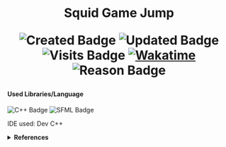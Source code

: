  <h1 align="center">  Squid Game Jump 

  ![Created Badge](https://badges.pufler.dev/created/sumaiyakawsar/SquidJump?&style=plastic&color=black&labelColor=1AEE0B) ![Updated Badge](https://badges.pufler.dev/updated/sumaiyakawsar/SquidJump?&style=plastic&color=black&labelColor=0004FF) ![Visits Badge](https://badges.pufler.dev/visits/sumaiyakawsar/SquidJump?&style=plastic&color=black&labelColor=BF3F41) [![Wakatime](https://wakatime.com/badge/github/sumaiyakawsar/SquidJump.svg)](https://wakatime.com/badge/github/sumaiyakawsar/SquidJump) ![Reason Badge](https://img.shields.io/badge/Personal_Project-ffff00?style=plastic)

  </h1>
 

#### Used Libraries/Language
 
 ![C++ Badge](https://img.shields.io/badge/-C++-00599C?style=flat&labelColor=black&logo=cplusplus&logoColor=00599C) ![SFML Badge](https://img.shields.io/badge/-SFML-8CC445?style=flat&labelColor=black&logo=SFML&logoColor=8CC445)

IDE used: Dev C++

<details>
<summary><b>References</b></summary>

| Name                        | Repository Link                |
| ----------------------------| ---------------------------    |
| _Profile Badges_            | https://www.shields.io/        |
| _Years & Repos Counter_     | https://pufler.dev/git-badges/ |
| _Slugs_                     | https://github.com/simple-icons/simple-icons/blob/develop/slugs.md |
| _icons_     | https://simpleicons.org/      |

</details>
